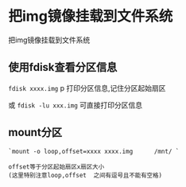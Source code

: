 # 把img镜像挂载到文件系统
 
   把img镜像挂载到文件系统

## 使用fdisk查看分区信息
  
  `fdisk xxxx.img`
  p 打印分区信息,记住分区起始扇区
  
  或
  `fdisk -lu xxx.img`
  可直接打印分区信息
 
## mount分区
    
	`mount -o loop,offset=xxxx xxxx.img      /mnt/ `
	
	offset等于分区起始扇区x扇区大小
	(这里特别注意loop,offset  之间有逗号且不能有空格) 